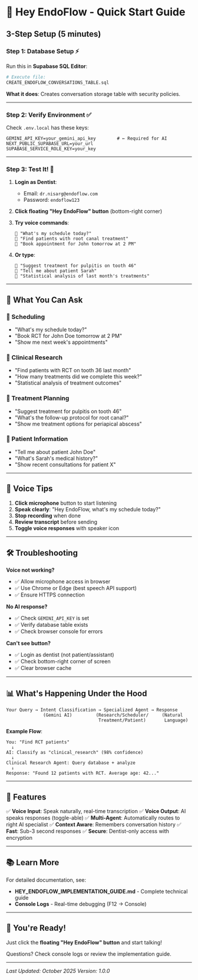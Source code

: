 # 🚀 Hey EndoFlow - Quick Start Guide

## 3-Step Setup (5 minutes)

### Step 1: Database Setup ⚡
Run this in **Supabase SQL Editor**:
```bash
# Execute file:
CREATE_ENDOFLOW_CONVERSATIONS_TABLE.sql
```

**What it does**: Creates conversation storage table with security policies.

---

### Step 2: Verify Environment ✅
Check `.env.local` has these keys:
```env
GEMINI_API_KEY=your_gemini_api_key        # ← Required for AI
NEXT_PUBLIC_SUPABASE_URL=your_url
SUPABASE_SERVICE_ROLE_KEY=your_key
```

---

### Step 3: Test It! 🎯

1. **Login as Dentist**:
   - Email: `dr.nisarg@endoflow.com`
   - Password: `endoflow123`

2. **Click floating "Hey EndoFlow" button** (bottom-right corner)

3. **Try voice commands**:
   ```
   🎤 "What's my schedule today?"
   🎤 "Find patients with root canal treatment"
   🎤 "Book appointment for John tomorrow at 2 PM"
   ```

4. **Or type**:
   ```
   💬 "Suggest treatment for pulpitis on tooth 46"
   💬 "Tell me about patient Sarah"
   💬 "Statistical analysis of last month's treatments"
   ```

---

## 🎯 What You Can Ask

### 📅 Scheduling
- "What's my schedule today?"
- "Book RCT for John Doe tomorrow at 2 PM"
- "Show me next week's appointments"

### 🔬 Clinical Research
- "Find patients with RCT on tooth 36 last month"
- "How many treatments did we complete this week?"
- "Statistical analysis of treatment outcomes"

### 💊 Treatment Planning
- "Suggest treatment for pulpitis on tooth 46"
- "What's the follow-up protocol for root canal?"
- "Show me treatment options for periapical abscess"

### 👤 Patient Information
- "Tell me about patient John Doe"
- "What's Sarah's medical history?"
- "Show recent consultations for patient X"

---

## 🎤 Voice Tips

1. **Click microphone** button to start listening
2. **Speak clearly**: "Hey EndoFlow, what's my schedule today?"
3. **Stop recording** when done
4. **Review transcript** before sending
5. **Toggle voice responses** with speaker icon

---

## 🛠️ Troubleshooting

**Voice not working?**
- ✅ Allow microphone access in browser
- ✅ Use Chrome or Edge (best speech API support)
- ✅ Ensure HTTPS connection

**No AI response?**
- ✅ Check `GEMINI_API_KEY` is set
- ✅ Verify database table exists
- ✅ Check browser console for errors

**Can't see button?**
- ✅ Login as dentist (not patient/assistant)
- ✅ Check bottom-right corner of screen
- ✅ Clear browser cache

---

## 📊 What's Happening Under the Hood

```
Your Query → Intent Classification → Specialized Agent → Response
              (Gemini AI)         (Research/Scheduler/     (Natural
                                   Treatment/Patient)       Language)
```

**Example Flow**:
```
You: "Find RCT patients"
  ↓
AI: Classify as "clinical_research" (98% confidence)
  ↓
Clinical Research Agent: Query database + analyze
  ↓
Response: "Found 12 patients with RCT. Average age: 42..."
```

---

## 🎨 Features

✅ **Voice Input**: Speak naturally, real-time transcription
✅ **Voice Output**: AI speaks responses (toggle-able)
✅ **Multi-Agent**: Automatically routes to right AI specialist
✅ **Context Aware**: Remembers conversation history
✅ **Fast**: Sub-3 second responses
✅ **Secure**: Dentist-only access with encryption

---

## 📚 Learn More

For detailed documentation, see:
- **HEY_ENDOFLOW_IMPLEMENTATION_GUIDE.md** - Complete technical guide
- **Console Logs** - Real-time debugging (F12 → Console)

---

## 🎉 You're Ready!

Just click the **floating "Hey EndoFlow" button** and start talking!

Questions? Check console logs or review the implementation guide.

---

*Last Updated: October 2025*
*Version: 1.0.0*
